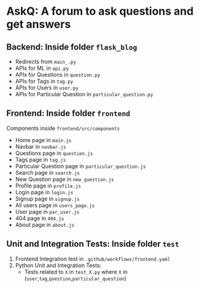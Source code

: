 # AskQ: A forum to **ask** **q**uestions and get answers

## Backend: Inside folder `flask_blog`

- Redirects from `main_.py`
- APIs for ML in `api.py`
- APIs for Questions in `question.py`
- APIs for Tags in `tag.py`
- APIs for Users in `user.py`
- APIs for Particular Question in `particular_question.py`

## Frontend: Inside folder `frontend`
Components inside `frontend/src/components`
- Home page in `main.js`
- Navbar in `navbar.js`
- Questions page in `question.js`
- Tags page in `tag.js`
- Particular Question page in `particular_question.js`
- Search page in `search.js`
- New Question page in `new_question.js`
- Profile page in `profile.js`
- Login page in `login.js`
- Signup page in `signup.js`
- All users page in `users_page.js`
- User page in `par_user.js`
- 404 page in `404.js`
- About page in `about.js`

## Unit and Integration Tests: Inside folder `test`
1. Frontend Integration test in `.github/workflows/frontend.yaml`
2. Python Unit and Integration Tests:
    - Tests related to `X` in `test_X.py` where `X` in (`user`,`tag`,`question`,`particular_question`)